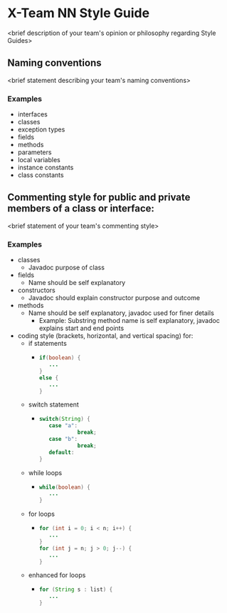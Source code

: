 # X-Team NN Style Guide

<brief description of your team's opinion or philosophy regarding Style Guides>

## Naming conventions

<brief statement describing your team's naming conventions>

### Examples
* interfaces
* classes
* exception types
* fields
* methods
* parameters
* local variables
* instance constants
* class constants

## Commenting style for public and private members of a class or interface:

<brief statement of your team's commenting style>

### Examples

* classes
  * Javadoc purpose of class
* fields
  * Name should be self explanatory
* constructors
  * Javadoc should explain constructor purpose and outcome
* methods
  * Name should be self explanatory, javadoc used for finer details
    * Example: Substring method name is self explanatory, javadoc explains start and end points
* coding style (brackets, horizontal, and vertical spacing) for:
  * if statements
    * ```java
      if(boolean) {
         ...
      }
      else { 
         ...
      }
      ```
  * switch statement
    * ```java
      switch(String) {
         case "a":
                  break;
         case "b":
                  break;
         default:
      }
      ```
  * while loops
    * ```java
      while(boolean) {
         ...
      }
      ```
  * for loops
    * ```java
      for (int i = 0; i < n; i++) {
         ...
      }
      for (int j = n; j > 0; j--) {
         ...
      }
      ```
  * enhanced for loops
    * ```java
      for (String s : list) {
         ...
      }
      ```
